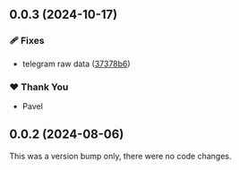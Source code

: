 ## 0.0.3 (2024-10-17)


### 🩹 Fixes

- telegram raw data ([37378b6](https://github.com/p-orlov/ton-hard-core/commit/37378b6))

### ❤️  Thank You

- Pavel

## 0.0.2 (2024-08-06)

This was a version bump only, there were no code changes.